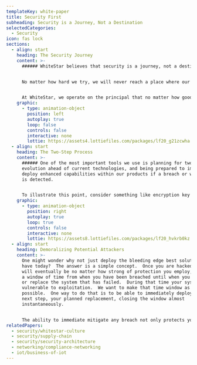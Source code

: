 ```yaml
---
templateKey: white-paper
title: Security First
subheading: Security is a Journey, Not a Destination
selectedCategories:
  - Security
icon: fas lock
sections:
  - align: start
    heading: The Security Journey
    content: >-
      ###### WhiteStar believes that security is a journey, not a destination.


      No matter how hard we try, we will never reach a place where our systems and services are “secure”.  Therefore we must always be moving forward, pushing the bar higher and higher.  To facilitate this, we have carefully architected every aspect of our system for evolution.


      At WhiteStar, we operate on the principal that no matter how good of a job we do today to secure something, someone in the world will eventually find a way around currently accepted algorithms and practices.  While that might sound hopeless, there are specific practices that we engage in to manage this reality.
    graphic:
      - type: animation-object
        position: left
        autoplay: true
        loop: false
        controls: false
        interactive: none
        lottie: https://assets4.lottiefiles.com/packages/lf20_g21zcwha.json
  - align: start
    heading: The Two-Step Process
    content: >-
      ###### One of the most important tools we use is planning for two steps of
      evolution ahead of current technologies, and being prepared to immediately
      deploy enhanced capabilities within our products if a breach or weakness
      is detected.


      To illustrate this point, consider something like encryption key size.  Currently we ship our product using 256 bit AES encryption keys.  We know that this is considered unbreakable today.  However, we know that eventually it will be broken.  Applying our two-step process means that we need to plan for what we do for the next key size as well as cipher algorithm.  And not just the next one, but the one after that. In doing so, we carefully architect our current system, the one shipping today, for everything we would need to make those two steps forward.  Furthermore, we have developed the next step and have it on the shelf, ready to go.  When we take that next step, we then plan out another so that we continuously have two steps ahead planned and architected.
    graphic:
      - type: animation-object
        position: right
        autoplay: true
        loop: true
        controls: false
        interactive: none
        lottie: https://assets8.lottiefiles.com/packages/lf20_hvkrb0kz.json
  - align: start
    heading: Demoralizing Potential Attackers
    content: >-
      One might wonder why not just deploy the bleeding edge best solution we
      have today?  The answer is a simple concept.  Once you are hacked, and you
      will eventually be no matter how strong of protection you employ, there is
      a window of time from when you have been breached until when you can fix
      or replace the system that has failed.  During that time your system is
      vulnerable to exploitation.  We want to make that time window as small as
      possible.  One way to do that is to be able to immediately deploy your
      next step, your planned replacement, closing the window almost
      instantaneously.  


      The ability to immediate mitigate any breach not only protects your systems, but it has a profound physiological effect on those that would seek to attack your system.  You see it is quite difficult and time consuming to compromise a system that has been well architected.  Great time, energy and cost goes into such attacks.  Many years of dedicated effort might be necessary to breach a system.  If after all that effort, the system immediately “changes” and your exploit is no longer useful, then the “reward” for having spent all that effort is practically nothing.  This, quite frankly, is demoralizing to black hats and is exactly the benefit that having two steps ahead planned and architected provides.
relatedPapers:
  - security/whitestar-culture
  - security/supply-chain
  - security/security-architecture
  - networking/compliance-networking
  - iot/business-of-iot
---
```


